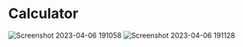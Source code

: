 # Calculator
![Screenshot 2023-04-06 191058](https://user-images.githubusercontent.com/120749831/230526827-630a4601-7cd8-4691-8cc6-d5df9dec9854.png)
![Screenshot 2023-04-06 191128](https://user-images.githubusercontent.com/120749831/230526842-f08cadc7-2d9b-4620-ad10-3188a53cbf89.png)

